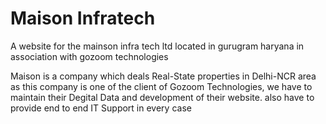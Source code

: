 # Maison Infratech
A website for the mainson infra tech ltd located in gurugram  haryana in association with gozoom technologies

Maison is a company which deals Real-State properties in Delhi-NCR area 
as this company is one of the client of Gozoom Technologies, we have to maintain their Degital Data and development of their website.
also have to provide end to end IT Support in every case 
